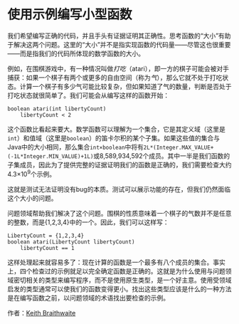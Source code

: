 # 使用示例编写小型函数

我们希望编写正确的代码，并且手头有证据证明其正确性。思考函数的“大小”有助于解决这两个问题。这里的“大小”并不是指实现函数的代码量——尽管这也很重要——而是指我们的代码所体现的数学函数的大小。

例如，在围棋游戏中，有一种情况叫做*打吃*（atari），即一方的棋子可能会被对手捕获：如果一个棋子有两个或更多的自由空间（称为*气*），那么它就不处于打吃状态。计算一个棋子有多少气可能比较复杂，但如果知道了气的数量，判断是否处于打吃状态就很简单了。我们可能会从编写这样的函数开始：

```
boolean atari(int libertyCount)
    libertyCount < 2
```

这个函数比看起来要大。数学函数可以理解为一个集合，它是其定义域（这里是`int`）和值域（这里是`boolean`）的笛卡尔积的某个子集。如果这些值的集合与Java中的大小相同，那么集合`int×boolean`中将有`2L*(Integer.MAX_VALUE+(-1L*Integer.MIN_VALUE)+1L)`或8,589,934,592个成员。其中一半是我们函数的子集成员，因此为了提供完整的证据证明我们的函数是正确的，我们需要检查大约4.3×10<sup>9</sup>个示例。

这就是测试无法证明没有bug的本质。测试可以展示功能的存在，但我们仍然面临这个大小的问题。

问题领域帮助我们解决了这个问题。围棋的性质意味着一个棋子的气数并不是任意的整数，而是{1,2,3,4}中的一个。因此，我们可以这样写：

```
LibertyCount = {1,2,3,4} 
boolean atari(LibertyCount libertyCount)
    libertyCount == 1
```

这样处理起来就容易多了：现在计算的函数是一个最多有八个成员的集合。事实上，四个检查过的示例就足以完全确定函数是正确的。这就是为什么使用与问题领域密切相关的类型来编写程序，而不是使用原生类型，是一个好主意。使用受领域启发的类型通常可以使我们的函数变得更小。找出这些类型应该是什么的一种方法是在编写函数之前，以问题领域的术语找出要检查的示例。

作者：[Keith Braithwaite](http://programmer.97things.oreilly.com/wiki/index.php/Keith_Braithwaite)